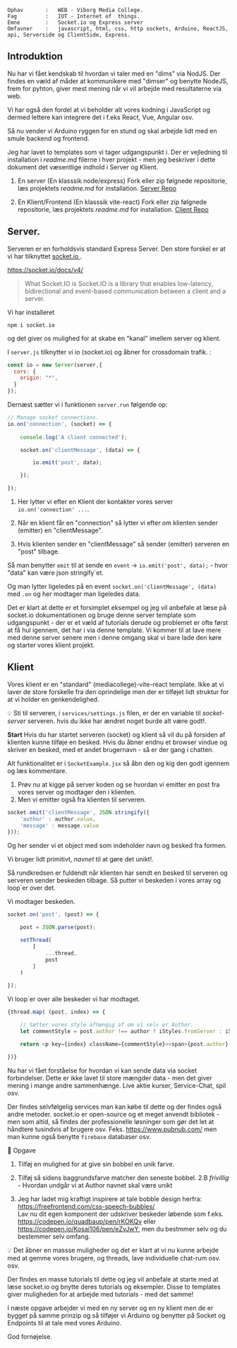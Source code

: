 ```
Ophav       :   WEB - Viborg Media College.
Fag         :   IOT - Internet of  things.
Emne        :   Socket.io og Express server
Omfavner    :   javascript, html, css, http sockets, Arduino, ReactJS, api, Serverside og ClientSide, Express. 
```

## Introduktion

Nu har vi fået kendskab til hvordan vi taler med en "dims" via NodJS. Der findes en væld af måder at kommunikere med "dimser" og benytte NodeJS, frem for pyhton, giver mest mening når vi vil arbejde med resultaterne via web.

Vi har også den fordel at vi beholder alt vores kodning i JavaScript og dermed lettere kan integrere det i f.eks React, Vue, Angular osv.

Så nu vender vi Arduino ryggen for en stund og skal arbejde lidt med en smule backend og frontend.

Jeg har lavet to templates som vi tager udgangspunkt i. Der er vejledning til installation i *readme.md* filerne i hver projekt - men jeg beskriver i dette dokument det væsentlige indhold i Server og Klient.

1. En server (En klasssik node/express)
Fork eller zip følgnede repositorie, læs projektets *readme.md* for installation.
[Server Repo](https://github.com/McAndersC/socket_server)

1. En Klient/Frontend (En klasssik vite-react)
Fork eller zip følgnede repositorie, læs projektets *readme.md* for installation.
[Client Repo](https://github.com/McAndersC/socker_client)

## Server.

Serveren er en forholdsvis standard Express Server.
Den store forskel er at vi har tilknyttet [socket.io ](https://socket.io/).

https://socket.io/docs/v4/
>What Socket.IO is
Socket.IO is a library that enables low-latency, bidirectional and event-based communication between a client and a server.

Vi har installeret 
```
npm i socket.io
```

og det giver os mulighed for at skabe en "kanal" imellem server og klient.

I `server.js` tilknytter vi io (socket.io) og åbner for crossdomain trafik. :

```javascript
const io = new Server(server,{
  cors: {
    origin: "*",
  }
});
```

Dernæst sætter vi i funktionen `server.run` følgende op:

```javascript
// Manage socket connections.
io.on('connection', (socket) => {
    
    console.log('A client connected');

    socket.on('clientMessage', (data) => {

        io.emit('post', data);

    });

});
```

1. Her lytter vi efter en Klient der kontakter vores server `io.on('connection' ...`.

2. Når en klient får en "connection" så lytter vi efter om klienten sender (emitter) en "clientMessage".

3. Hvis klienten sender en "clientMessage" så sender (emitter) serveren en "post" tilbage.

Så man benytter `emit` til at sende en `event` -> `io.emit('post', data);` - hvor "data" kan være json stringify´et.

Og man lytter ligeledes på en event `socket.on('clientMessage', (data)` med `.on` og her modtager man ligeledes data.

Det er klart at dette er et forsimplet eksempel og jeg vil anbefale at læse på socket.io dokumentationen og bruge denne server template som udgangspunkt - der er et væld af tutorials derude og problemet er ofte først at få hul igennem, det har i via denne template. Vi kommer til at lave mere med denne server senere men i denne omgang skal vi bare lade den køre og starter vores klient projekt.

## Klient

Vores klient er en "standard" (mediacollege)-vite-react template. Ikke at vi laver de store forskelle fra den oprindelige men der er tilføjet lidt struktur for at vi holder en genkendelighed.

:bulb: Sti til serveren, i `services/settings.js` filen, er der en variable til *socket-server* serveren. hvis du ikke har ændret noget burde alt være godt!.

**Start** 
Hvis du har startet serveren (socket) og klient så vil du på forsiden af klienten kunne tilføje en besked. Hvis du åbner endnu et browser vindue og skriver en besked, med et andet brugernavn - så er der gang i chatten.

Alt funktionalitet er i `SocketExample.jsx` så åbn den og kig den godt igennem og læs kommentare.

1. Prøv nu at kigge på server koden og se hvordan vi emitter en post fra vores server og modtager den i klienten.
2. Men vi emitter også fra klienten til serveren.
```javascript
socket.emit('clientMessage', JSON.stringify({
    'author' : author.value,
    'message' : message.value
}));
```

Og her sender vi et object med som indeholder navn og besked fra formen.

Vi bruger lidt primitivt, *navnet* til at gøre det unikt!.

Så rundkredsen er fuldendt når klienten har sendt en besked til serveren og serveren sender beskeden tilbage. Så putter vi beskeden i vores array og loop´er over det.

Vi modtager beskeden.
```javascript
socket.on('post', (post) => {

    post = JSON.parse(post);

    setThread(
        [
            ...thread,
            post
        ]
    )

});
```

Vi loop´er over alle beskeder vi har modtaget.

```javascript
{thread.map( (post, index) => {

    // Sætter vores style afhængig af om vi selv er Author.
    let commentStyle = post.author !== author ? iStyles.fromServer : iStyles.fromClient

    return <p key={index} className={commentStyle}><span>{post.author} skriver</span>{post.message}</p>

})}
```

Nu har vi fået forståelse for hvordan vi kan sende data via socket forbindelser. Dette er ikke lavet til store mængder data - men det giver mening i mange andre sammenhænge. Live aktie kurser, Service-Chat, spil osv.

Der findes selvfølgelig services man kan købe til dette og der findes også andre metoder. socket.io er open-source og et meget anvendt bibliotek - men som altid, så findes der professionelle løsninger som gør det let at håndtere tusindvis af brugere osv. Feks. https://www.pubnub.com/ men man kunne også benytte `firebase` databaser osv.

:dart: Opgave

1. Tilføj en mulighed for at give sin bobbel en unik farve.
2. Tilføj så sidens baggrundsfarve matcher den seneste bobbel.
2.B *frivillig* - Hvordan undgår vi at Author navnet skal være unikt

3. Jeg har ladet mig kraftigt inspirere at tale bobble design herfra: https://freefrontend.com/css-speech-bubbles/              
Lav nu dit egen komponent der udskriver beskeder løbende som f.eks. https://codepen.io/quadbaup/pen/rKOKQv eller https://codepen.io/Kosai106/pen/eZvJwY, men du bestmmer selv og du bestemmer selv omfang.

:bulb: Det åbner en massse muligheder og det er klart at vi nu kunne arbejde med at gemme vores brugere, og threads, lave individuelle chat-rum osv. osv.

Der findes en masse tutorials til dette og jeg vil anbefale at starte med at læse socket.io og bnytte deres tutorials og eksempler. Disse to templates giver muligheden for at arbejde med tutorials - med det samme!

I næste opgave arbejder vi med en ny server og en ny klient men de er bygget på samme prinzip og så tilføjer vi Arduino og benytter på Socket og Endpoints til at tale med vores Arduino.

God fornøjelse.

